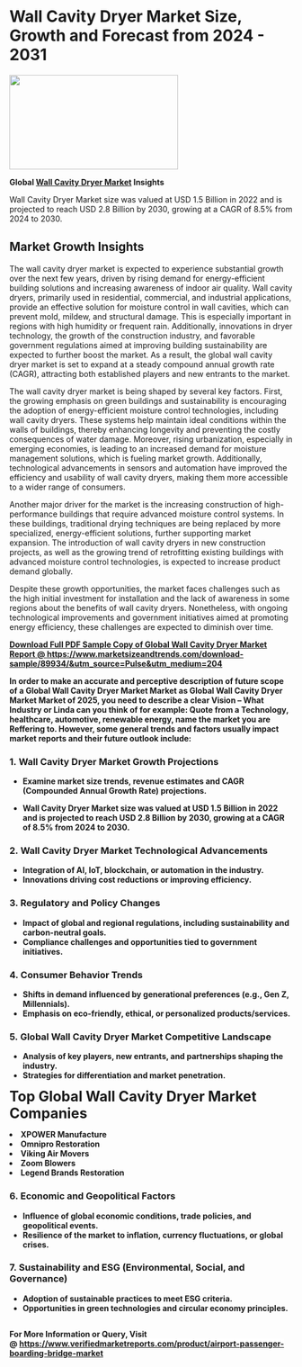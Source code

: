 <H1>Wall Cavity Dryer Market Size, Growth and Forecast from 2024 - 2031</H1><img class="aligncenter size-medium wp-image-584254" src="https://thirdeyenews.in/wp-content/uploads/2024/09/Global-Market-Research-300x168.jpeg" alt="" width="300" height="168" /><p><strong>Global&nbsp;<a href="https://www.marketsizeandtrends.com/download-sample/89934/&amp;utm_source=Pulse&amp;utm_medium=204">Wall Cavity Dryer Market</a> Insights</strong></p><p>Wall Cavity Dryer Market size was valued at USD 1.5 Billion in 2022 and is projected to reach USD 2.8 Billion by 2030, growing at a CAGR of 8.5% from 2024 to 2030.</p><p><h2>Market Growth Insights</h2> <p>The wall cavity dryer market is expected to experience substantial growth over the next few years, driven by rising demand for energy-efficient building solutions and increasing awareness of indoor air quality. Wall cavity dryers, primarily used in residential, commercial, and industrial applications, provide an effective solution for moisture control in wall cavities, which can prevent mold, mildew, and structural damage. This is especially important in regions with high humidity or frequent rain. Additionally, innovations in dryer technology, the growth of the construction industry, and favorable government regulations aimed at improving building sustainability are expected to further boost the market. As a result, the global wall cavity dryer market is set to expand at a steady compound annual growth rate (CAGR), attracting both established players and new entrants to the market.</p> <p><strong><a href="#"></a></strong></p> <p>The wall cavity dryer market is being shaped by several key factors. First, the growing emphasis on green buildings and sustainability is encouraging the adoption of energy-efficient moisture control technologies, including wall cavity dryers. These systems help maintain ideal conditions within the walls of buildings, thereby enhancing longevity and preventing the costly consequences of water damage. Moreover, rising urbanization, especially in emerging economies, is leading to an increased demand for moisture management solutions, which is fueling market growth. Additionally, technological advancements in sensors and automation have improved the efficiency and usability of wall cavity dryers, making them more accessible to a wider range of consumers.</p> <p>Another major driver for the market is the increasing construction of high-performance buildings that require advanced moisture control systems. In these buildings, traditional drying techniques are being replaced by more specialized, energy-efficient solutions, further supporting market expansion. The introduction of wall cavity dryers in new construction projects, as well as the growing trend of retrofitting existing buildings with advanced moisture control technologies, is expected to increase product demand globally.</p> <p>Despite these growth opportunities, the market faces challenges such as the high initial investment for installation and the lack of awareness in some regions about the benefits of wall cavity dryers. Nonetheless, with ongoing technological improvements and government initiatives aimed at promoting energy efficiency, these challenges are expected to diminish over time.</p> <p><strong><a href="#"></p><p><span class=""><strong>Download Full PDF Sample Copy of Global Wall Cavity Dryer Market Report</strong> @ <a href="https://www.marketsizeandtrends.com/download-sample/89934/&amp;utm_source=Pulse&amp;utm_medium=204" target="_blank">https://www.marketsizeandtrends.com/download-sample/89934/&amp;utm_source=Pulse&amp;utm_medium=204</a></span></p><p>In order to make an accurate and perceptive description of future scope of a Global&nbsp;Wall Cavity Dryer Market Market as Global&nbsp;Wall Cavity Dryer Market Market of 2025, you need to describe a clear Vision &ndash; What Industry or Linda can you think of for example: Quote from a Technology, healthcare, automotive, renewable energy, name the market you are Reffering to. However, some general trends and factors usually impact market reports and their future outlook include:</p><h3>1.&nbsp;<strong>Wall Cavity Dryer Market Growth Projections</strong></h3><ul><li>Examine market size trends, revenue estimates and CAGR (Compounded Annual Growth Rate) projections.</li><li><p>Wall Cavity Dryer Market size was valued at USD 1.5 Billion in 2022 and is projected to reach USD 2.8 Billion by 2030, growing at a CAGR of 8.5% from 2024 to 2030.</p></li></ul><h3>2.&nbsp;<strong>Wall Cavity Dryer Market Technological Advancements</strong></h3><ul><li>Integration of AI, IoT, blockchain, or automation in the industry.</li><li>Innovations driving cost reductions or improving efficiency.</li></ul><h3>3.&nbsp;<strong>Regulatory and Policy Changes</strong></h3><ul><li>Impact of global and regional regulations, including sustainability and carbon-neutral goals.</li><li>Compliance challenges and opportunities tied to government initiatives.</li></ul><h3>4.&nbsp;<strong>Consumer Behavior Trends</strong></h3><ul><li>Shifts in demand influenced by generational preferences (e.g., Gen Z, Millennials).</li><li>Emphasis on eco-friendly, ethical, or personalized products/services.</li></ul><h3>5.&nbsp;<strong>Global Wall Cavity Dryer Market Competitive Landscape</strong></h3><ul><li>Analysis of key players, new entrants, and partnerships shaping the industry.</li><li>Strategies for differentiation and market penetration.</li></ul><p data-pm-slice="1 1 []"><span style="color: inherit; font-family: inherit; font-size: 25px;">Top Global Wall Cavity Dryer Market Companies</span></p><div class="" data-test-id=""><p><li>XPOWER Manufacture</li><li> Omnipro Restoration</li><li> Viking Air Movers</li><li> Zoom Blowers</li><li> Legend Brands Restoration</li></p></div><h3>6.&nbsp;<strong>Economic and Geopolitical Factors</strong></h3><ul><li>Influence of global economic conditions, trade policies, and geopolitical events.</li><li>Resilience of the market to inflation, currency fluctuations, or global crises.</li></ul><h3>7.&nbsp;<strong>Sustainability and ESG (Environmental, Social, and Governance)</strong></h3><ul><li>Adoption of sustainable practices to meet ESG criteria.</li><li>Opportunities in green technologies and circular economy principles.</li></ul><h2><strong style="font-size: 14px;">For More Information or Query, Visit @&nbsp;</strong><a style="background-color: #ffffff; font-size: 14px;" href="https://www.marketsizeandtrends.com/report/wall-cavity-dryer-market/" target="_blank">https://www.verifiedmarketreports.com/product/airport-passenger-boarding-bridge-market</a></h2>
